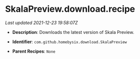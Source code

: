 # SkalaPreview.download.recipe

_Last updated 2021-12-23 19:58:07Z_

- **Description**: Downloads the latest version of Skala Preview.

- **Identifier**: `com.github.homebysix.download.SkalaPreview`

- **Parent Recipes**: `None`